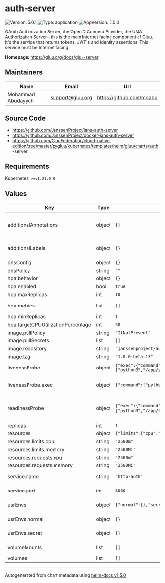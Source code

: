# auth-server

![Version: 5.0.1](https://img.shields.io/badge/Version-5.0.1-informational?style=flat-square) ![Type: application](https://img.shields.io/badge/Type-application-informational?style=flat-square) ![AppVersion: 5.0.0](https://img.shields.io/badge/AppVersion-5.0.0-informational?style=flat-square)

OAuth Authorization Server, the OpenID Connect Provider, the UMA Authorization Server--this is the main Internet facing component of Gluu. It's the service that returns tokens, JWT's and identity assertions. This service must be Internet facing.

**Homepage:** <https://gluu.org/docs/gluu-server>

## Maintainers

| Name | Email | Url |
| ---- | ------ | --- |
| Mohammad Abudayyeh | support@gluu.org | https://github.com/moabu |

## Source Code

* <https://github.com/JanssenProject/jans-auth-server>
* <https://github.com/JanssenProject/docker-jans-auth-server>
* <https://github.com/GluuFederation/cloud-native-edition/tree/master/pygluu/kubernetes/templates/helm/gluu/charts/auth-server>

## Requirements

Kubernetes: `>=v1.21.0-0`

## Values

| Key | Type | Default | Description |
|-----|------|---------|-------------|
| additionalAnnotations | object | `{}` | Additional annotations that will be added across all resources  in the format of {cert-manager.io/issuer: "letsencrypt-prod"}. key app is taken |
| additionalLabels | object | `{}` | Additional labels that will be added across all resources definitions in the format of {mylabel: "myapp"} |
| dnsConfig | object | `{}` | Add custom dns config |
| dnsPolicy | string | `""` | Add custom dns policy |
| hpa.behavior | object | `{}` | Scaling Policies |
| hpa.enabled | bool | `true` |  |
| hpa.maxReplicas | int | `10` |  |
| hpa.metrics | list | `[]` | metrics if targetCPUUtilizationPercentage is not set |
| hpa.minReplicas | int | `1` |  |
| hpa.targetCPUUtilizationPercentage | int | `50` |  |
| image.pullPolicy | string | `"IfNotPresent"` | Image pullPolicy to use for deploying. |
| image.pullSecrets | list | `[]` | Image Pull Secrets |
| image.repository | string | `"janssenproject/auth-server"` | Image  to use for deploying. |
| image.tag | string | `"1.0.0-beta.13"` | Image  tag to use for deploying. |
| livenessProbe | object | `{"exec":{"command":["python3","/app/scripts/healthcheck.py"]},"initialDelaySeconds":30,"periodSeconds":30,"timeoutSeconds":5}` | Configure the liveness healthcheck for the auth server if needed. |
| livenessProbe.exec | object | `{"command":["python3","/app/scripts/healthcheck.py"]}` | Executes the python3 healthcheck. https://github.com/GluuFederation/docker-oxauth/blob/4.3/scripts/healthcheck.py |
| readinessProbe | object | `{"exec":{"command":["python3","/app/scripts/healthcheck.py"]},"initialDelaySeconds":25,"periodSeconds":25,"timeoutSeconds":5}` | Configure the readiness healthcheck for the auth server if needed. https://github.com/GluuFederation/docker-oxauth/blob/4.3/scripts/healthcheck.py |
| replicas | int | `1` | Service replica number. |
| resources | object | `{"limits":{"cpu":"2500m","memory":"2500Mi"},"requests":{"cpu":"2500m","memory":"2500Mi"}}` | Resource specs. |
| resources.limits.cpu | string | `"2500m"` | CPU limit. |
| resources.limits.memory | string | `"2500Mi"` | Memory limit. |
| resources.requests.cpu | string | `"2500m"` | CPU request. |
| resources.requests.memory | string | `"2500Mi"` | Memory request. |
| service.name | string | `"http-auth"` | The name of the oxauth port within the oxauth service. Please keep it as default. |
| service.port | int | `8080` | Port of the oxauth service. Please keep it as default. |
| usrEnvs | object | `{"normal":{},"secret":{}}` | Add custom normal and secret envs to the service |
| usrEnvs.normal | object | `{}` | Add custom normal envs to the service variable1: value1 |
| usrEnvs.secret | object | `{}` | Add custom secret envs to the service variable1: value1 |
| volumeMounts | list | `[]` | Configure any additional volumesMounts that need to be attached to the containers |
| volumes | list | `[]` |  |

----------------------------------------------
Autogenerated from chart metadata using [helm-docs v1.5.0](https://github.com/norwoodj/helm-docs/releases/v1.5.0)
